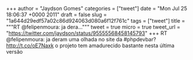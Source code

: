 
+++
author = "Jaydson Gomes"
categories = ["tweet"]
date = "Mon Jul 25 18:06:37 +0000 2011"
draft = false
slug = "1a644d29edf57a02c86d924063d080a6f12f761c"
tags = ["tweet"]
title = """RT @felipenmoura: ja dera..."""
tweet = true
micro = true
tweet_url = "https://twitter.com/jaydson/status/95555568458145793"
+++
RT @felipenmoura: ja deram uma olhada no site da #phpdevbar? http://t.co/oE7Naxk o projeto tem amadurecido bastante nesta última versão
